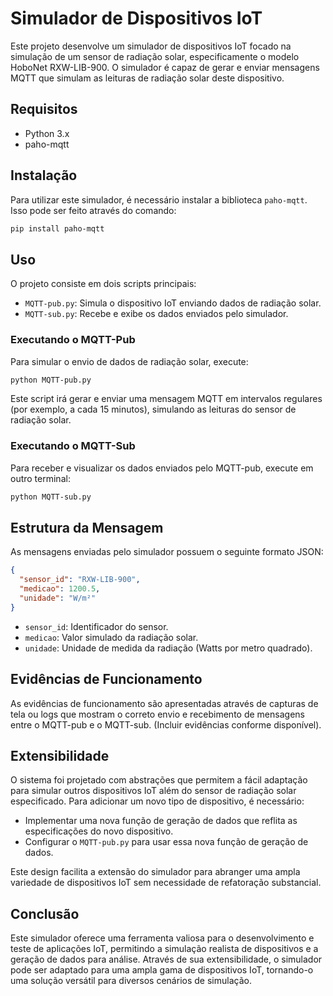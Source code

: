 # Simulador de Dispositivos IoT

Este projeto desenvolve um simulador de dispositivos IoT focado na simulação de um sensor de radiação solar, especificamente o modelo HoboNet RXW-LIB-900. O simulador é capaz de gerar e enviar mensagens MQTT que simulam as leituras de radiação solar deste dispositivo.

## Requisitos

- Python 3.x
- paho-mqtt

## Instalação

Para utilizar este simulador, é necessário instalar a biblioteca `paho-mqtt`. Isso pode ser feito através do comando:

```bash
pip install paho-mqtt
```

## Uso

O projeto consiste em dois scripts principais:

- `MQTT-pub.py`: Simula o dispositivo IoT enviando dados de radiação solar.
- `MQTT-sub.py`: Recebe e exibe os dados enviados pelo simulador.

### Executando o MQTT-Pub

Para simular o envio de dados de radiação solar, execute:

```bash
python MQTT-pub.py
```

Este script irá gerar e enviar uma mensagem MQTT em intervalos regulares (por exemplo, a cada 15 minutos), simulando as leituras do sensor de radiação solar.

### Executando o MQTT-Sub

Para receber e visualizar os dados enviados pelo MQTT-pub, execute em outro terminal:

```bash
python MQTT-sub.py
```

## Estrutura da Mensagem

As mensagens enviadas pelo simulador possuem o seguinte formato JSON:

```json
{
  "sensor_id": "RXW-LIB-900",
  "medicao": 1200.5,
  "unidade": "W/m²"
}
```

- `sensor_id`: Identificador do sensor.
- `medicao`: Valor simulado da radiação solar.
- `unidade`: Unidade de medida da radiação (Watts por metro quadrado).

## Evidências de Funcionamento

As evidências de funcionamento são apresentadas através de capturas de tela ou logs que mostram o correto envio e recebimento de mensagens entre o MQTT-pub e o MQTT-sub. (Incluir evidências conforme disponível).

## Extensibilidade

O sistema foi projetado com abstrações que permitem a fácil adaptação para simular outros dispositivos IoT além do sensor de radiação solar especificado. Para adicionar um novo tipo de dispositivo, é necessário:

- Implementar uma nova função de geração de dados que reflita as especificações do novo dispositivo.
- Configurar o `MQTT-pub.py` para usar essa nova função de geração de dados.

Este design facilita a extensão do simulador para abranger uma ampla variedade de dispositivos IoT sem necessidade de refatoração substancial.

## Conclusão

Este simulador oferece uma ferramenta valiosa para o desenvolvimento e teste de aplicações IoT, permitindo a simulação realista de dispositivos e a geração de dados para análise. Através de sua extensibilidade, o simulador pode ser adaptado para uma ampla gama de dispositivos IoT, tornando-o uma solução versátil para diversos cenários de simulação.
